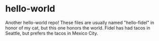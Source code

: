 # hello-world
Another hello-world repo!
These files are usually named "hello-fidel" in honor of my cat, but this one honors the world.
Fidel has had tacos in Seattle, but prefers the tacos in Mexico City. 
